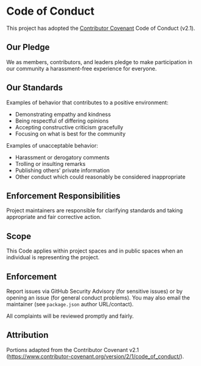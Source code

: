 # Code of Conduct

This project has adopted the [Contributor Covenant](https://www.contributor-covenant.org) Code of Conduct (v2.1).

## Our Pledge
We as members, contributors, and leaders pledge to make participation in our community a harassment-free experience for everyone.

## Our Standards
Examples of behavior that contributes to a positive environment:
- Demonstrating empathy and kindness
- Being respectful of differing opinions
- Accepting constructive criticism gracefully
- Focusing on what is best for the community

Examples of unacceptable behavior:
- Harassment or derogatory comments
- Trolling or insulting remarks
- Publishing others' private information
- Other conduct which could reasonably be considered inappropriate

## Enforcement Responsibilities
Project maintainers are responsible for clarifying standards and taking appropriate and fair corrective action.

## Scope
This Code applies within project spaces and in public spaces when an individual is representing the project.

## Enforcement
Report issues via GitHub Security Advisory (for sensitive issues) or by opening an issue (for general conduct problems). You may also email the maintainer (see `package.json` author URL/contact).

All complaints will be reviewed promptly and fairly.

## Attribution
Portions adapted from the Contributor Covenant v2.1 (https://www.contributor-covenant.org/version/2/1/code_of_conduct/).
